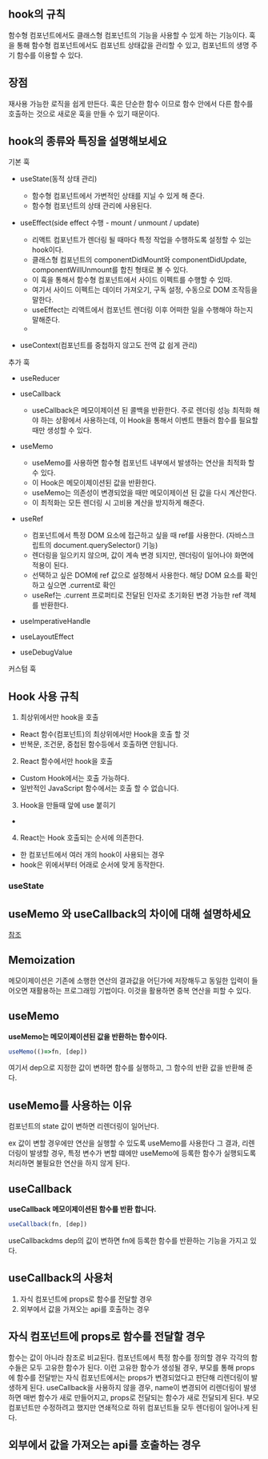 ## hook의 규칙
함수형 컴포넌트에서도 클래스형 컴포넌트의 기능을 사용할 수 있게 하는 기능이다. 
훅을 통해 함수형 컴포넌트에서도 컴포넌트 상태값을 관리할 수 있고, 컴포넌트의 생명 주기 함수를 이용할 수 있다.

## 장점
재사용 가능한 로직을 쉽게 만든다.
훅은 단순한 함수 이므로 함수 안에서 다른 함수를 호출하는 것으로 새로운 훅을 만들 수 있기 때문이다. 


## hook의 종류와 특징을 설명해보세요
기본 훅
- useState(동적 상태 관리)
  - 함수형 컴포넌트에서 가변적인 상태를 지닐 수 있게 해 준다. 
  - 함수형 컴포넌트의 상태 관리에 사용된다.


- useEffect(side effect 수행 - mount / unmount / update)
  - 리액트 컴포넌트가 렌더링 될 때마다 특정 작업을 수행하도록 설정할 수 있는 hook이다.
  - 클래스형 컴포넌트의 componentDidMount와 componentDidUpdate, componentWillUnmount를 합친 형태로 볼 수 있다.
  - 이 훅을 통해서 함수형 컴포넌트에서 사이드 이펙트를 수행할 수 있따.
  - 여기서 사이드 이펙트는 데이터 가져오기, 구독 설정, 수동으로 DOM 조작등을 말한다.
  - useEffect는 리액트에서 컴포넌트 렌더링 이후 어떠한 일을 수행해야 하는지 말해준다. 
  - 

- useContext(컴포넌트를 중첩하지 않고도 전역 값 쉽게 관리)

추가 훅
- useReducer


- useCallback
  - useCallback은 메모이제이션 된 콜백을 반환한다. 주로 렌더링 성능 최적화 해야 하는 상황에서 사용하는데, 이 Hook을 통해서 이벤트 핸들러 함수를 필요할 때만 생성할 수 있다. 

- useMemo
  - useMemo를 사용하면 함수형 컴포넌트 내부에서 발생하는 연산을 최적화 할 수 있다. 
  - 이 Hook은 메모이제이션된 값을 반환한다. 
  - useMemo는 의존성이 변경되었을 때만 메모이제이션 된 값을 다시 계산한다. 
  - 이 최적화는 모든 렌더링 시 고비용 계산을 방지하게 해준다.


- useRef
  - 컴포넌트에서 특정 DOM 요소에 접근하고 싶을 때 ref를 사용한다. (자바스크립트의 document.querySelector() 기능)
  - 렌더링을 일으키지 않으며, 값이 계속 변경 되지만, 렌더링이 일어나야 화면에 적용이 된다.
  - 선택하고 싶은 DOM에 ref 값으로 설정해서 사용한다. 해당 DOM 요소를 확인하고 싶으면 .current로 확인
  - useRef는 .current 프로퍼티로 전달된 인자로 초기화된 변경 가능한 ref 객체를 반환한다.


- useImperativeHandle
- useLayoutEffect
- useDebugValue

커스텀 훅

## Hook 사용 규칙

1. 최상위에서만 hook을 호출
 - React 함수(컴포넌트)의 최상위에서만 Hook을 호출 할 것
 - 반복문, 조건문, 중첩된 함수등에서 호출하면 안됩니다.
2. React 함수에서만 hook을 호출
  - Custom Hook에서는 호출 가능하다.
  - 일반적인 JavaScript 함수에서는 호출 할 수 없습니다. 
3. Hook을 만들때 앞에 use 붙히기
  - 
4. React는 Hook 호출되는 순서에 의존한다.
  - 한 컴포넌트에서 여러 개의 hook이 사용되는 경우
  - hook은 위에서부터 어래로 순서에 맞게 동작한다. 

### useState




## useMemo 와 useCallback의 차이에 대해 설명하세요
[참조](https://narup.tistory.com/273)

## Memoization
메모이제이션은 기존에 소행한 연산의 결과값을 어딘가에 저장해두고 동일한 입력이 들어오면 재활용하는 프로그래밍 기법이다.
이것을 활용하면 중복 연산을 피할 수 있다. 

## useMemo
**useMemo는 메모이제이션된 값을 반환하는 함수이다.**

```jsx
useMemo(()=>fn, [dep])
```
여기서 dep으로 지정한 값이 변하면 함수를 실행하고, 그 함수의 반환 값을 반환해 준다.

## useMemo를 사용하는 이유
컴포넌트의 state 값이 변하면 리렌더링이 일어난다.

ex 값이 변할 경우에만 연산을 실행할 수 있도록 useMemo를 사용한다 그 결과, 리렌더링이 발생할 경우, 특정 변수가 변할 떄에만 useMemo에 등록한 함수가 실행되도록 처리하면 
불필요한 연산을 하지 않게 된다.

## useCallback
**useCallback 메모이제이션된 함수를 반환 합니다.**
```jsx
useCallback(fn, [dep])
```
useCallbackdms dep의 값이 변하면 fn에 등록한 함수를 반환하는 기능을 가지고 있다. 

## useCallback의 사용처
1) 자식 컴포넌트에 props로 함수를 전달할 경우
2) 외부에서 값을 가져오는 api를 호출하는 경우

## 자식 컴포넌트에 props로 함수를 전달할 경우
함수는 값이 아니라 참조로 비교된다. 
컴포넌트에서 특정 함수를 정의할 경우 각각의 함수들은 모두 고유한 함수가 된다.
이런 고유한 함수가 생성될 경우, 부모를 통해 props에 함수를 전달받는 자식 컴포넌트에서는 props가 변경되었다고 판단해 리렌더링이 발생하게 된다. 
useCallback을 사용하지 않을 경우, name이 변경되어 리렌더링이 발생하면 매번 함수가 새로 만들어지고, props로 전달되는 함수가 새로 전달되게 된다.
부모컴포넌트만 수정하려고 했지만 연쇄적으로 하위 컴포넌트들 모두 렌더링이 일어나게 된다. 


## 외부에서 값을 가져오는 api를 호출하는 경우